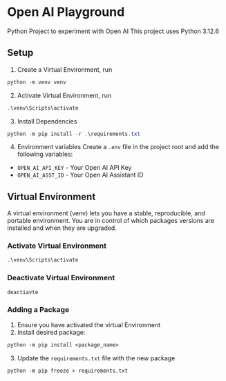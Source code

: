 # Open AI Playground
Python Project to experiment with Open AI
This project uses Python 3.12.6

## Setup
1. Create a Virtual Environment, run

```powershell
python -m venv venv
```

2. Activate Virtual Environment, run

```powershell
.\venv\Scripts\activate
```

3. Install Dependencies

```powershell
python -m pip install -r .\requirements.txt
```

4. Environment variables
Create a `.env` file in the project root and add the following variables:
- `OPEN_AI_API_KEY` - Your Open AI API Key
- `OPEN_AI_ASST_ID` - Your Open AI Assistant ID


## Virtual Environment

A virtual environment (venv) lets you have a stable, reproducible, and portable environment. You are in control of which packages versions are installed and when they are upgraded.

### Activate Virtual Environment

```ps
.\venv\Scripts\activate
```

### Deactivate Virtual Environment

```ps
deactiavte
```

### Adding a Package

1. Ensure you have activated the virtual Environment
2. Install desired package:

```ps
python -m pip install <package_name>
```

3. Update the `requirements.txt` file with the new package

```ps
python -m pip freeze > requirements.txt
```